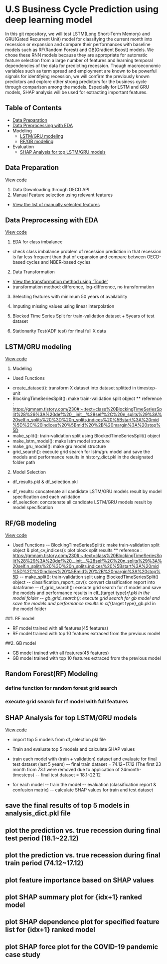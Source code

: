# U.S Business Cycle Prediction using deep learning model
In this git repository, we will test LSTM(Long Short-Term Memory) and GRU(Gated Recurrent Unit) model for classifying the current month into recession or expansion and compare their performances with baseline models such as RF(Random Forest) and GB(Gradient Boost) models. We chose these RNN models because they are appropriate for automatic feature selection from a large number of features and learning temporal dependencies of the data for predicting recession. 
Though macroeconomic variables such as term spread and employment are known to be powerful signals for identifying recession, we will confirm the previously known predictors and explore other strong predictors for the business cycle through comparison among the models. Especially for LSTM and GRU models, SHAP analysis will be used for extracting important features. 

## Table of Contents
- [Data Preparation](#data-preparation)
- [Data Preprocessing with EDA](#data-preprocessing-with-eda)
- Modeling
  - [LSTM/GRU modeling](#lstmgru-modeling)
  - [RF/GB modeling](#rfgb-modeling)
- Evaluation
  - [SHAP Analysis for top LSTM/GRU models](#shap-analysis-for-top-lstmgru-models)


## Data Preparation
[View code](0.Data%20Preparation.ipynb)
1. Data Downloading through OECD API
2. Manual Feature selection using relevant features
- [View the list of manually selected features](/data/metadata_filter.xlsx)


## Data Preprocessing with EDA
[View code](1.Data%20Preprocessing.ipynb)

1. EDA for class imbalance
- check class imbalance problem of recession prediction in that recession is far less frequent than that of expansion and compare between OECD-based cycles and NBER-based cycles

2. Data Transformation
- [View the transformation method using 'Tcode'](/data/metadata_final.csv)
- transformation method: difference, log-difference, no transformation

3. Selecting features with minimum 50 years of availability 

4. Imputing missing values using linear interpolation

5. Blocked Time Series Split for train-validation dataset + 5years of test dataset

6. Stationarity Test(ADF test) for final full X data  


## LSTM/GRU modeling
[View code](2-1.LSTM_GRU%20modeling.ipynb)

1. Modeling
* Used Functions 
- create_dataset(): transform X dataset into dataset splitted in timestep-unit 
- BlockingTimeSeriesSplit(): make train-validation split object
** reference : https://gmnam.tistory.com/230#:~:text=class%20BlockingTimeSeriesSplit%28%29%3A%20def%20__init__%28self%2C%20n_splits%29%3A%20self.n_splits%20%3D%20n_splits,indices%20%5Bstart%3A%20mid%5D%2C%20indices%20%5Bmid%20%2B%20margin%3A%20stop%5D 
- make_split(): train-validation split using BlockedTimeSeriesSplit() object
- make_lstm_model(): make lstm model structure
- make_gru_model(): make gru model structure
- grid_search(): execute grid search for lstm/gru model and save the models and performance results in history_dict.pkl in the designated folder path

2. Model Selection
* df_results.pkl & df_selection.pkl
- df_results: concatenate all candidate LSTM/GRU models result by model specification and each validation
- df_selection: concatenate all candidate LSTM/GRU models result by model specification


## RF/GB modeling
[View code](2-2.%20RF_GB%20modeling.ipynb)

* Used Functions 
-- BlockingTimeSeriesSplit(): make train-validation split object
& plot_cv_indices(): plot block split results
** reference : https://gmnam.tistory.com/230#:~:text=class%20BlockingTimeSeriesSplit%28%29%3A%20def%20__init__%28self%2C%20n_splits%29%3A%20self.n_splits%20%3D%20n_splits,indices%20%5Bstart%3A%20mid%5D%2C%20indices%20%5Bmid%20%2B%20margin%3A%20stop%5D 
-- make_split(): train-validation split using BlockedTimeSeriesSplit() object
-- classification_report_csv(): convert classification report into dataframe
-- rf_grid_search(): execute grid search for rf model and save the models and performance results in clf_{target type}_rf.pkl in the model folder
-- gb_grid_search(): execute grid search for gb model and save the models and performance results in clf_{target type}_gb.pkl in the model folder

##1. RF model 
* RF model trained with all features(45 features)
* RF model trained with top 10 features extraced from the previous model

##2. GB model 
* GB model trained with all features(45 features)
* GB model trained with top 10 features extraced from the previous model

## Random Forest(RF) Modeling
### define function for random forest grid search
### execute grid search for rf model with full features

## SHAP Analysis for top LSTM/GRU models
[View code](3.Shap%20Analysis%20for%20top%20LSTM_GRU%20models.ipynb)


- import top 5 models from df_selection.pkl file

- Train and evaluate top 5 models and calculate SHAP values
* train each model with (train + validation) dataset and evaluate for final test dataset (last 5 years)
-- final train dataset = 74.12~17.12 (The first 23 month from 73.1 were removed due to application of 24month-timesteps)
-- final test dataset = 18.1~22.12

* for each model
-- train the model
-- evaluation (classification report & confusion matrix)
-- calculate SHAP values for train and test dataset

## save the final results of top 5 models in analysis_dict.pkl file

## plot the prediction vs. true recession during final test period (18.1~22.12)

## plot the prediction vs. true recession during final train period (74.12~17.12)

## plot feature importance based on SHAP values

## plot SHAP summary plot for {idx+1} ranked model

## plot SHAP dependence plot for specified feature list for {idx+1} ranked model

## plot SHAP force plot for the COVID-19 pandemic case study



[def]: #evaluation